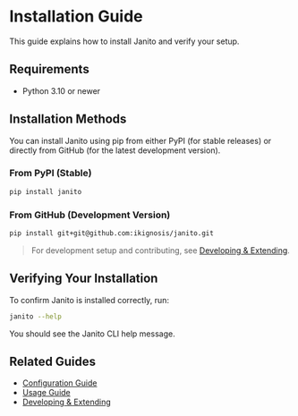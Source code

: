 # Installation Guide

This guide explains how to install Janito and verify your setup.

## Requirements

- Python 3.10 or newer

## Installation Methods

You can install Janito using pip from either PyPI (for stable releases) or directly from GitHub (for the latest development version).

### From PyPI (Stable)
```bash
pip install janito
```

### From GitHub (Development Version)
```bash
pip install git+git@github.com:ikignosis/janito.git
```

> For development setup and contributing, see [Developing & Extending](developing.md).

## Verifying Your Installation

To confirm Janito is installed correctly, run:

```bash
janito --help
```

You should see the Janito CLI help message.

## Related Guides

- [Configuration Guide](configuration.md)
- [Usage Guide](using.md)
- [Developing & Extending](developing.md)
